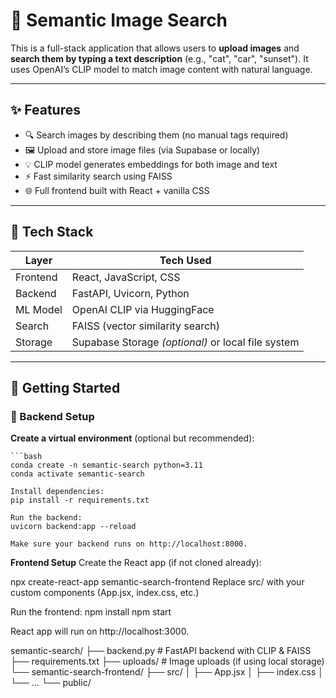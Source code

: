 # 🧠 Semantic Image Search

This is a full-stack application that allows users to **upload images** and **search them by typing a text description** (e.g., "cat", "car", "sunset"). It uses OpenAI’s CLIP model to match image content with natural language.

---

## ✨ Features

- 🔍 Search images by describing them (no manual tags required)
- 🖼️ Upload and store image files (via Supabase or locally)
- 💡 CLIP model generates embeddings for both image and text
- ⚡ Fast similarity search using FAISS
- 🌐 Full frontend built with React + vanilla CSS

---

## 🧰 Tech Stack

| Layer       | Tech Used                        |
|-------------|----------------------------------|
| Frontend    | React, JavaScript, CSS           |
| Backend     | FastAPI, Uvicorn, Python         |
| ML Model    | OpenAI CLIP via HuggingFace      |
| Search      | FAISS (vector similarity search) |
| Storage     | Supabase Storage *(optional)* or local file system |

---

## 🚀 Getting Started

### 🔧 Backend Setup

**Create a virtual environment** (optional but recommended):

    ```bash
    conda create -n semantic-search python=3.11
    conda activate semantic-search
    
    Install dependencies:
    pip install -r requirements.txt
    
    Run the backend:
    uvicorn backend:app --reload

    Make sure your backend runs on http://localhost:8000.

**Frontend Setup**
  Create the React app (if not cloned already):
  
  
  npx create-react-app semantic-search-frontend
  Replace src/ with your custom components (App.jsx, index.css, etc.)
  
  Run the frontend:
  npm install
  npm start
  
  React app will run on http://localhost:3000.

  semantic-search/
├── backend.py              # FastAPI backend with CLIP & FAISS
├── requirements.txt
├── uploads/                # Image uploads (if using local storage)
└── semantic-search-frontend/
    ├── src/
    │   ├── App.jsx
    │   ├── index.css
    │   └── ...
    └── public/
